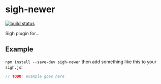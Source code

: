 # sigh-newer

[![build status](https://circleci.com/gh/Strate/sigh-newer.png)](https://circleci.com/gh/Strate/sigh-newer)

Sigh plugin for...

## Example

`npm install --save-dev sigh-newer` then add something like this to your `sigh.js`:
```javascript
// TODO: example goes here
```
